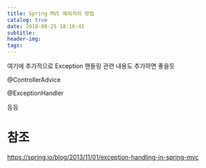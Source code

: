 ```yaml
---
title: Spring MVC 예외처리 방법
catalog: true
date: 2018-08-25 18:16:41
subtitle:
header-img:
tags:
---
```




여기에 추가적으로 Exception 핸들링 관련 내용도 추가하면 좋을듯

@ControllerAdvice

@ExceptionHandler

등등



# 참조

https://spring.io/blog/2013/11/01/exception-handling-in-spring-mvc